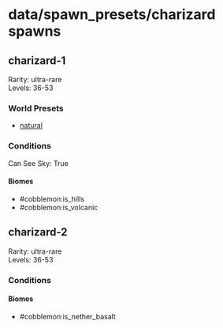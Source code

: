 # data/spawn_presets/charizard spawns  
  
## charizard-1  
Rarity: ultra-rare  
Levels: 36-53  
  
### World Presets  
* [natural](/data/spawn_data/natural.md)  
  
### Conditions  
Can See Sky: True  
  
#### Biomes  
  * #cobblemon:is_hills
  * #cobblemon:is_volcanic
  
  
## charizard-2  
Rarity: ultra-rare  
Levels: 36-53  
  
### Conditions  
  
#### Biomes  
  * #cobblemon:is_nether_basalt
  
